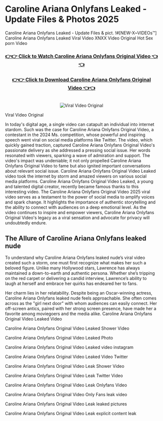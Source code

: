 # Caroline Ariana Onlyfans Leaked - Update Files & Photos 2025

Caroline Ariana Onlyfans Leaked - Update Files & pict. !#[NEW-X~VIDEOs™] Caroline Ariana Onlyfans Leaked Viral Video XNXX Video Original Hot Sex porn Video
<br>
<div align="center">
<h3><a href="https://links2leaks.com?utm_source=carolineariana&utm_medium=gitlong" rel="nofollow">👉👉 Click to Watch Caroline Ariana Onlyfans Original Video 👈👈</a></h3>
<h3><a href="https://links2leaks.com?utm_source=carolineariana&utm_medium=gitlong" rel="nofollow">👉👉 Click to Download Caroline Ariana Onlyfans Original Video 👈👈</a></h3>
<br>
<a href="https://links2leaks.com?utm_source=carolineariana&utm_medium=gitlong" rel="nofollow"><img src="https://i.ibb.co/Gkj2r4b/banner.png" alt="Viral Video Original" style="max-width: 100%; display: inline-block;" data-target="animated-image.originalImage"></a>
</div>

Viral Video Original

In today's digital age, a single video can catapult an individual into internet stardom. Such was the case for Caroline Ariana Onlyfans Original Video, a contestant in the 2024 Ms. competition, whose powerful and inspiring speech went viral on social media platforms like Twitter.
The video, which quickly gained traction, captured Caroline Ariana Onlyfans Original Video's passionate delivery as she addressed a pressing social issue. Her words resonated with viewers, sparking a wave of admiration and support. The video's impact was undeniable; it not only propelled Caroline Ariana Onlyfans Original Video to fame but also ignited important conversations about relevant social issue.
Caroline Ariana Onlyfans Original Video Leaked video took the internet by storm and amazed viewers on various social media platforms. Caroline Ariana Onlyfans Original Video Leaked, a young and talented digital creator, recently became famous thanks to this interesting video.
The Caroline Ariana Onlyfans Original Video 2025 viral video serves as a testament to the power of social media to amplify voices and spark change. It highlights the importance of authentic storytelling and the ability to connect with audiences on a deep emotional level. As the video continues to inspire and empower viewers, Caroline Ariana Onlyfans Original Video's legacy as a viral sensation and advocate for privacy will undoubtedly endure.

<h2>The Allure of Caroline Ariana Onlyfans leaked nude</h2>


To understand why Caroline Ariana Onlyfans leaked nude’s viral video created such a storm, one must first recognize what makes her such a beloved figure. Unlike many Hollywood stars, Lawrence has always maintained a down-to-earth and authentic persona. Whether she’s tripping on the red carpet or delivering a candid interview, Lawrence’s ability to laugh at herself and embrace her quirks has endeared her to fans.

Her charm lies in her relatability. Despite being an Oscar-winning actress, Caroline Ariana Onlyfans leaked nude feels approachable. She often comes across as the "girl next door" with whom audiences can easily connect. Her off-screen antics, paired with her strong screen presence, have made her a favorite among moviegoers and the media alike.
Caroline Ariana Onlyfans Original Video Leaked Video

Caroline Ariana Onlyfans Original Video Leaked Shower Video

Caroline Ariana Onlyfans Original Video Leaked Photo

Caroline Ariana Onlyfans Original Video Leaked video instagram

Caroline Ariana Onlyfans Original Video Leaked Video Twitter

Caroline Ariana Onlyfans Original Video Leak Shower Video

Caroline Ariana Onlyfans Original Video Leak Twitter Video

Caroline Ariana Onlyfans Original Video Leak Onlyfans Video

Caroline Ariana Onlyfans Original Video Only Fans leak video

Caroline Ariana Onlyfans Original Video Leak leaked pictures

Caroline Ariana Onlyfans Original Video Leak explicit content leak